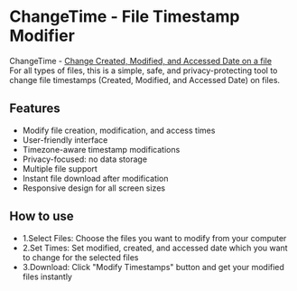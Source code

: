 # ChangeTime - File Timestamp Modifier

ChangeTime - [Change Created, Modified, and Accessed Date on a file](https://change-file-date.com)  
For all types of files, this is a simple, safe, and privacy-protecting tool to change file timestamps (Created, Modified, and Accessed Date) on files.


## Features

- Modify file creation, modification, and access times
- User-friendly interface
- Timezone-aware timestamp modifications
- Privacy-focused: no data storage
- Multiple file support
- Instant file download after modification
- Responsive design for all screen sizes


## How to use

- 1.Select Files: Choose the files you want to modify from your computer
- 2.Set Times: Set modified, created, and accessed date which you want to change for the selected files
- 3.Download: Click "Modify Timestamps" button and get your modified files instantly
